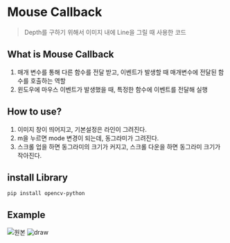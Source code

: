 # Mouse Callback
> Depth를 구하기 위해서 이미지 내에 Line을 그릴 때 사용한 코드

## What is Mouse Callback
1. 매개 변수를 통해 다른 함수를 전달 받고, 이벤트가 발생할 때 매개변수에 전달된 함수를 호출하는 역할 
2. 윈도우에 마우스 이벤트가 발생했을 때, 특정한 함수에 이벤트를 전달해 실행

## How to use?
1. 이미지 창이 띄어지고, 기본설정은 라인이 그려진다.
2. m을 누르면 mode 변경이 되는데, 동그라미가 그려진다. 
3. 스크롤 업을 하면 동그라미의 크기가 커지고, 스크롤 다운을 하면 동그라미 크기가 작아진다.

## install Library
```
pip install opencv-python
```

## Example
![원본]("Example_image/origin.png")
![draw]("Example_image/draw.png")

